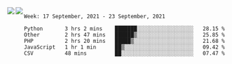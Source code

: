 <a href="https://github.com/anuraghazra/github-readme-stats">
  <img align="left" src="https://github-readme-stats.vercel.app/api?username=Tanesan&count_private=true&show_icons=true" />
</a>
<a href="https://github.com/anuraghazra/github-readme-stats">
  <img align="left" src="https://github-readme-stats.vercel.app/api/top-langs/?username=Tanesan" />
</a>

<!--START_SECTION:waka-->
```text
Week: 17 September, 2021 - 23 September, 2021

Python       3 hrs 2 mins    ███████░░░░░░░░░░░░░░░░░░   28.15 % 
Other        2 hrs 47 mins   ██████▒░░░░░░░░░░░░░░░░░░   25.85 % 
PHP          2 hrs 20 mins   █████▒░░░░░░░░░░░░░░░░░░░   21.68 % 
JavaScript   1 hr 1 min      ██▒░░░░░░░░░░░░░░░░░░░░░░   09.42 % 
CSV          48 mins         ██░░░░░░░░░░░░░░░░░░░░░░░   07.47 % 
```
<!--END_SECTION:waka-->
